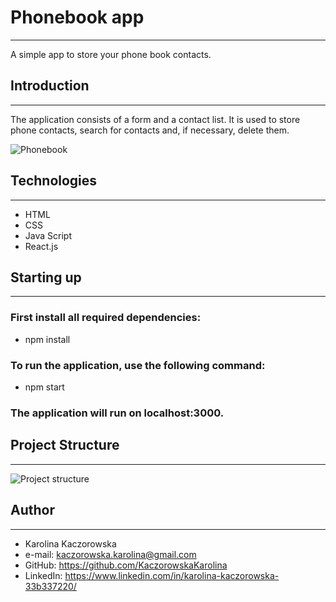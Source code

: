 # Phonebook app

---

A simple app to store your phone book contacts.

## Introduction

---

The application consists of a form and a contact list. It is used to store phone
contacts, search for contacts and, if necessary, delete them.

![Phonebook]()

## Technologies

---

- HTML
- CSS
- Java Script
- React.js

## Starting up

---

### First install all required dependencies:

- npm install

### To run the application, use the following command:

- npm start

### The application will run on localhost:3000.

## Project Structure

---

![Project structure]()

## Author

---

- Karolina Kaczorowska
- e-mail: kaczorowska.karolina@gmail.com
- GitHub: https://github.com/KaczorowskaKarolina
- LinkedIn: https://www.linkedin.com/in/karolina-kaczorowska-33b337220/
